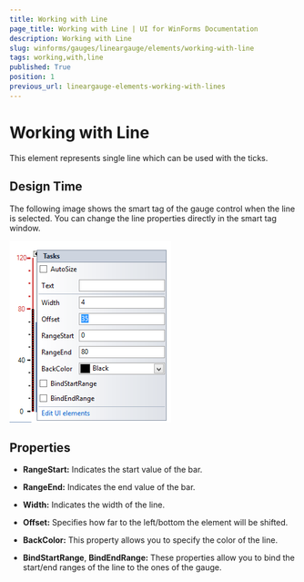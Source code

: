 ```yaml
---
title: Working with Line
page_title: Working with Line | UI for WinForms Documentation
description: Working with Line
slug: winforms/gauges/lineargauge/elements/working-with-line
tags: working,with,line
published: True
position: 1
previous_url: lineargauge-elements-working-with-lines
---
```


# Working with Line



This element represents single line which can be used with the ticks.

## Design Time

The following image shows the smart tag of the gauge control when the line is selected. You can change the line properties directly in the smart tag window.

![lineargauge-elements-working-with-lines 001](images/lineargauge-elements-working-with-lines001.png)

## Properties

* __RangeStart:__ Indicates the start value of the bar.
            

* __RangeEnd:__ Indicates the end value of the bar.
            

* __Width:__ Indicates the width of the line.
            

* __Offset:__ Specifies how far to the left/bottom the element will be shifted.
            

* __BackColor:__ This property allows you to specify the color of the line.
            

* __BindStartRange__, __BindEndRange:__ These properties allow you to bind the start/end ranges of the line to the ones of the gauge.
            
